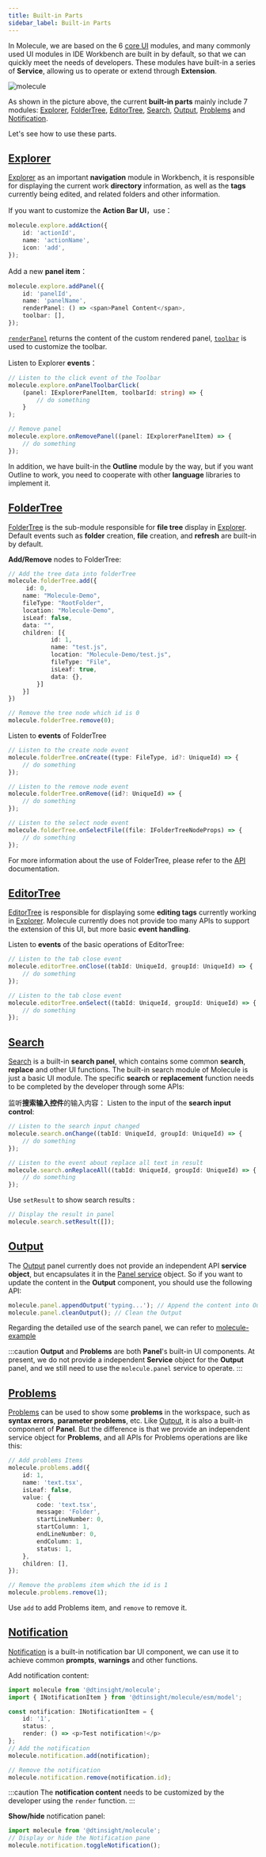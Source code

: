 ```yaml
---
title: Built-in Parts
sidebar_label: Built-in Parts
---
```


In Molecule, we are based on the 6 [core UI](./extend-workbench.md) modules, and many commonly used UI modules in IDE Workbench are built in by default, so that we can quickly meet the needs of developers. These modules have built-in a series of **Service**, allowing us to operate or extend through **Extension**.

![molecule](/img/guides/builtin-ui.png)

As shown in the picture above, the current **built-in parts** mainly include 7 modules: [Explorer](#explorer), [FolderTree](#foldertree), [EditorTree](#editortree), [Search](#search), [Output](#output), [Problems](#problems) and [Notification](#notification).

Let's see how to use these parts.

## [Explorer](../api/classes/molecule.ExplorerService)

[Explorer](../api/classes/molecule.ExplorerService) as an important **navigation** module in Workbench, it is responsible for displaying the current work **directory** information, as well as the **tags** currently being edited, and related folders and other information.

If you want to customize the **Action Bar UI**，use：

```ts
molecule.explore.addAction({
    id: 'actionId',
    name: 'actionName',
    icon: 'add',
});
```

Add a new **panel item**：

```ts
molecule.explore.addPanel({
    id: 'panelId',
    name: 'panelName',
    renderPanel: () => <span>Panel Content</span>,
    toolbar: [],
});
```

[`renderPanel`](../api/interfaces/molecule.model.IExplorerPanelItem#renderpanel) returns the content of the custom rendered panel, [`toolbar`](../api/interfaces/molecule.model.IExplorerPanelItem#toolbar) is used to customize the toolbar.

Listen to Explorer **events**：

```ts
// Listen to the click event of the Toolbar
molecule.explore.onPanelToolbarClick(
    (panel: IExplorerPanelItem, toolbarId: string) => {
        // do something
    }
);

// Remove panel
molecule.explore.onRemovePanel((panel: IExplorerPanelItem) => {
    // do something
});
```

In addition, we have built-in the **Outline** module by the way, but if you want Outline to work, you need to cooperate with other **language** libraries to implement it.

## [FolderTree](../api/interfaces/molecule.IFolderTreeService)

[FolderTree](../api/interfaces/molecule.IFolderTreeService) is the sub-module responsible for **file tree** display in [Explorer](#explorer). Default events such as **folder** creation, **file** creation, and **refresh** are built-in by default.

**Add/Remove** nodes to FolderTree:

```ts
// Add the tree data into folderTree
molecule.folderTree.add({
     id: 0,
    name: "Molecule-Demo",
    fileType: "RootFolder",
    location: "Molecule-Demo",
    isLeaf: false,
    data: "",
    children: [{
            id: 1,
            name: "test.js",
            location: "Molecule-Demo/test.js",
            fileType: "File",
            isLeaf: true,
            data: {},
        }]
    }]
})

// Remove the tree node which id is 0
molecule.folderTree.remove(0);
```

Listen to **events** of FolderTree

```ts
// Listen to the create node event
molecule.folderTree.onCreate((type: FileType, id?: UniqueId) => {
    // do something
});

// Listen to the remove node event
molecule.folderTree.onRemove((id?: UniqueId) => {
    // do something
});

// Listen to the select node event
molecule.folderTree.onSelectFile((file: IFolderTreeNodeProps) => {
    // do something
});
```

For more information about the use of FolderTree, please refer to the [API](../api/classes/molecule.FolderTreeService) documentation.

## [EditorTree](../api/interfaces/molecule.IEditorTreeService)

[EditorTree](../api/interfaces/molecule.IEditorTreeService) is responsible for displaying some **editing tags** currently working in [Explorer](#explorer). Molecule currently does not provide too many APIs to support the extension of this UI, but more basic **event handling**.

Listen to **events** of the basic operations of EditorTree:

```ts
// Listen to the tab close event
molecule.editorTree.onClose((tabId: UniqueId, groupId: UniqueId) => {
    // do something
});

// Listen to the tab close event
molecule.editorTree.onSelect((tabId: UniqueId, groupId: UniqueId) => {
    // do something
});
```

## [Search](../api/interfaces/molecule.ISearchService#setresult)

[Search](../api/interfaces/molecule.ISearchService#setresult) is a built-in **search panel**, which contains some common **search**, **replace** and other UI functions. The built-in search module of Molecule is just a basic UI module. The specific **search** or **replacement** function needs to be completed by the developer through some APIs:

监听**搜索输入控件**的输入内容：
Listen to the input of the **search input control**:

```ts
// Listen to the search input changed
molecule.search.onChange((tabId: UniqueId, groupId: UniqueId) => {
    // do something
});

// Listen to the event about replace all text in result
molecule.search.onReplaceAll((tabId: UniqueId, groupId: UniqueId) => {
    // do something
});
```

Use `setResult` to show search results :

```ts
// Display the result in panel
molecule.search.setResult([]);
```

## [Output](../api/interfaces/molecule.IPanelService)

The [Output](../api/interfaces/molecule.IPanelService#appendoutput) panel currently does not provide an independent API **service object**, but encapsulates it in the [Panel service](../api/interfaces/molecule.IPanelService) object. So if you want to update the content in the **Output** component, you should use the following API:

```ts
molecule.panel.appendOutput('typing...'); // Append the content into Output
molecule.panel.cleanOutput(); // Clean the Output
```

Regarding the detailed use of the search panel, we can refer to [molecule-example](https://github.com/DTStack/molecule-examples/blob/main/packages/molecule-demo/src/extensions/theFirstExtension/searchPaneController.ts)

:::caution
**Output** and **Problems** are both **Panel**'s built-in UI components. At present, we do not provide a independent **Service** object for the **Output** panel, and we still need to use the `molecule.panel` service to operate.
:::

## [Problems](../api/interfaces/molecule.IProblemsService)

[Problems](../api/interfaces/molecule.IProblemsService) can be used to show some **problems** in the workspace, such as **syntax errors**, **parameter problems**, etc. Like [Output](#output), it is also a built-in component of **Panel**. But the difference is that we provide an independent service object for **Problems**, and all APIs for Problems operations are like this:

```ts
// Add problems Items
molecule.problems.add({
    id: 1,
    name: 'text.tsx',
    isLeaf: false,
    value: {
        code: 'text.tsx',
        message: 'Folder',
        startLineNumber: 0,
        startColumn: 1,
        endLineNumber: 0,
        endColumn: 1,
        status: 1,
    },
    children: [],
});

// Remove the problems item which the id is 1
molecule.problems.remove(1);
```

Use `add` to add Problems item, and `remove` to remove it.

## [Notification](../api/interfaces/molecule.INotificationService)

[Notification](../api/interfaces/molecule.INotificationService) is a built-in notification bar UI component, we can use it to achieve common **prompts**, **warnings** and other functions.

Add notification content:

```ts
import molecule from '@dtinsight/molecule';
import { INotificationItem } from '@dtinsight/molecule/esm/model';

const notification: INotificationItem = {
    id: '1',
    status: ,
    render: () => <p>Test notification!</p>
};
// Add the notification
molecule.notification.add(notification);

// Remove the notification
molecule.notification.remove(notification.id);
```

:::caution
The **notification content** needs to be customized by the developer using the `render` function.
:::

**Show/hide** notification panel:

```ts
import molecule from '@dtinsight/molecule';
// Display or hide the Notification pane
molecule.notification.toggleNotification();
```
